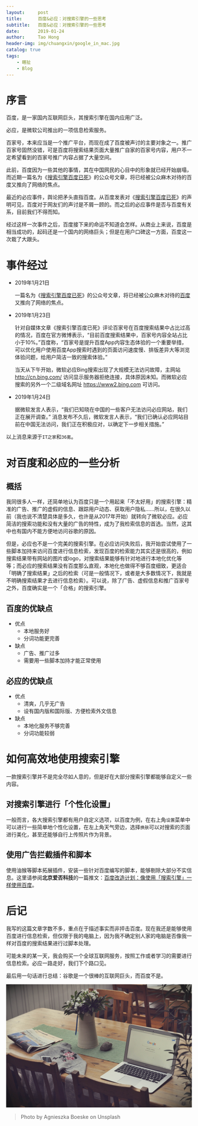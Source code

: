 ```yaml
---
layout:     post
title:      百度&必应：对搜索引擎的一些思考
subtitle:   百度&必应：对搜索引擎的一些思考
date:       2019-01-24
author:     Tao Hong
header-img: img/chuangxin/google_in_mac.jpg
catalog: true
tags:
    - 瞎扯
    - Blog
---
```


# 序言

百度，是一家国内互联网巨头，其搜索引擎在国内应用广泛。

必应，是微软公司推出的一项信息检索服务。

百家号，本来应当是一个推广平台，而现在成了百度被声讨的主要对象之一。推广百家号固然没错，可是百度将搜索结果页面大量推广自家的百家号内容，用户不一定希望看到的百家号推广内容占据了大量空间。

此前，百度因为一些其他的事情，其在中国网民的心目中的形象就已经开始崩塌，而近期一篇名为《[搜索引擎百度已死](https://mp.weixin.qq.com/s/OL-WcP0LgGktNgL5yd1hiQ)》的公众号文章，将已经被公众麻木对待的百度又推向了网络的焦点。

最近的必应事件，舆论把矛头直指百度。从百度发表对《[搜索引擎百度已死](https://mp.weixin.qq.com/s/OL-WcP0LgGktNgL5yd1hiQ)》的声明可见，百度对于网友们的声讨是不屑一顾的。而之后的必应事件是否与百度有关系，目前我们不得而知。

经过这样一次事件之后，百度接下来的命运不知道会怎样。从商业上来说，百度是相当成功的，起码还是一个国内的网络巨头；但是在用户口碑这一方面，百度这一次栽了大跟头。

# 事件经过

* 2019年1月21日

  一篇名为《[搜索引擎百度已死](https://mp.weixin.qq.com/s/OL-WcP0LgGktNgL5yd1hiQ)》的公众号文章，将已经被公众麻木对待的[百度](https://www.baidu.com/)又推向了网络的焦点。

* 2019年1月23日

  针对自媒体文章《搜索引擎百度已死》评论百家号在百度搜索结果中占比过高的情况，百度在官方微博表示，“目前百度搜索结果中，百家号内容全站占比小于10%。”百度称，“百家号是提升百度App内容生态体验的一个重要举措，可以优化用户使用百度App搜索时遇到的页面访问速度慢、排版差异大等浏览体验问题，给用户简洁一致的搜索体验。”

  当天从下午开始，微软必应Bing搜索出现了大规模无法访问故障，主网站 http://cn.bing.com/ 访问显示服务器拒绝连接，具体原因未知。而微软必应搜索的另外一个二级域名网址 https://www2.bing.com 可访问。

* 2019年1月24日

  据微软发言人表示，“我们已知晓在中国的一些客户无法访问必应网站，我们正在展开调查。”
  消息发布不久后，微软发言人表示，“我们已确认必应网站目前在中国无法访问，我们正在积极应对，以确定下一步相关措施。”

以上消息来源于`IT之家`和`36氪`。

# 对百度和必应的一些分析

## 概括

我同很多人一样，还简单地认为百度只是一个用起来「不太好用」的搜索引擎：精准的广告、推广的虚假的信息、跟踪用户动态、获取用户隐私……所以，在很久以前（我也说不清楚具体是多久，也许是从2017年开始）就转向了微软必应。必应简洁的搜索功能和没有大量的广告的特性，成为了我检索信息的首选。当然，这其中也有国内不能方便地访问谷歌的原因。

但是，必应也不是一个完美的搜索引擎。在必应访问失败后，我开始尝试使用了一些脚本加持来访问百度进行信息检索，发现百度的检索能力其实还是很高的，例如搜索结果带有网站的图片或logo，对搜索结果能够有针对地进行本地化优化等等；而必应的搜索结果没有百度那么直观，本地化也做得不够百度细致，更适合「明确了搜索结果」之后的检索（可是一般情况下，或者是大多数情况下，我就是不明确搜索结果才去进行信息检索）。可以说，除了广告、虚假信息和推广百家号之外，百度确实是一个「合格」的搜索引擎。

## 百度的优缺点

* 优点
  * 本地服务好
  * 分词功能更完善
* 缺点
  * 广告、推广过多
  * 需要用一些脚本加持才能正常使用

## 必应的优缺点

* 优点
  * 清爽，几乎无广告
  * 设有国内版和国际版、方便检索外文信息
* 缺点
  * 本地化服务不够完善
  * 分词功能较弱

# 如何高效地使用搜索引擎

一款搜索引擎并不是完全尽如人意的，但是好在大部分搜索引擎都能够自定义一些内容。

## 对搜索引擎进行「个性化设置」

一般而言，各大搜索引擎都有用户自定义选项，以百度为例，在右上角`设置`菜单中可以进行一些简单地个性化设置，在左上角天气旁边，选择`换肤`可以对搜索的页面进行美化，甚至还能够自行上传照片作为背景。

## 使用广告拦截插件和脚本

使用油猴等脚本拓展插件，安装一些针对百度编写的脚本，能够剔除大部分不实信息。这里请参阅**北京爱否科技**的一篇推文：[百度改造计划：像使用「搜索引擎」一样使用百度](https://mp.weixin.qq.com/s/r4PSpAHx3IJ15_1y5kOblg)。

# 后记

我写的这篇文章字数不多，重点在于描述事实而非抨击百度。现在我还是能够使用百度进行信息检索，但仅限于我的电脑上，因为我不确定别人家的电脑是否像我一样对百度的搜索结果进行过脚本处理。

可能未来的某一天，我会购买一个全球互联网服务，按照工作或者学习的需要进行信息检索。必应一路走好，我们下个路口见。

最后用一句话进行总结：谷歌是一个很棒的互联网巨头，而百度不是。

![](https://github.com/TaohongMaxwell/TaohongMaxwell.github.io/raw/master/img/chuangxin/google_in_mac.jpg)
> Photo by Agnieszka Boeske on Unsplash
